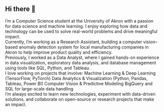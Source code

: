 ## Hi there 👋

I’m a Computer Science student at the University of Akron with a passion for data science and machine learning. I enjoy exploring how data and technology can be used to solve real-world problems and drive meaningful impact.  
Currently, I’m working as a Research Assistant, building a computer vision–based anomaly detection system for local manufacturing companies in Akron to help improve product quality and efficiency.  
Previously, I worked as a Data Analyst, where I gained hands-on experience in data visualization, exploratory data analysis, and database management using tools like SQL, Python, and Tableau.  
I love working on projects that involve:
Machine Learning & Deep Learning (TensorFlow, PyTorch)
Data Analytics & Visualization (Python, Pandas, Tableau, Power BI)
Computer Vision & Predictive Modeling
BigQuery and SQL for large-scale data handling  
I’m always excited to learn new technologies, experiment with data-driven solutions, and collaborate on open-source or research projects that make an impact.  

